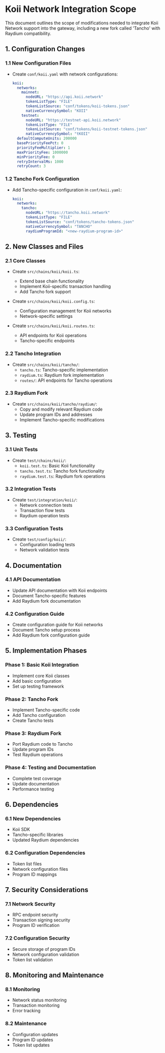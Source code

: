 # Koii Network Integration Scope

This document outlines the scope of modifications needed to integrate Koii Network support into the gateway, including a new fork called 'Tancho' with Raydium compatibility.

## 1. Configuration Changes

### 1.1 New Configuration Files
- Create `conf/koii.yaml` with network configurations:
  ```yaml
  koii:
    networks:
      mainnet:
        nodeURL: "https://api.koii.network"
        tokenListType: "FILE"
        tokenListSource: "conf/tokens/koii-tokens.json"
        nativeCurrencySymbol: "KOII"
      testnet:
        nodeURL: "https://testnet-api.koii.network"
        tokenListType: "FILE"
        tokenListSource: "conf/tokens/koii-testnet-tokens.json"
        nativeCurrencySymbol: "tKOII"
    defaultComputeUnits: 200000
    basePriorityFeePct: 0
    priorityFeeMultiplier: 1
    maxPriorityFee: 1000000
    minPriorityFee: 0
    retryIntervalMs: 1000
    retryCount: 3
  ```

### 1.2 Tancho Fork Configuration
- Add Tancho-specific configuration in `conf/koii.yaml`:
  ```yaml
  koii:
    networks:
      tancho:
        nodeURL: "https://tancho.koii.network"
        tokenListType: "FILE"
        tokenListSource: "conf/tokens/tancho-tokens.json"
        nativeCurrencySymbol: "TANCHO"
        raydiumProgramId: "<new-raydium-program-id>"
  ```

## 2. New Classes and Files

### 2.1 Core Classes
- Create `src/chains/koii/koii.ts`:
  - Extend base chain functionality
  - Implement Koii-specific transaction handling
  - Add Tancho fork support

- Create `src/chains/koii/koii.config.ts`:
  - Configuration management for Koii networks
  - Network-specific settings

- Create `src/chains/koii/koii.routes.ts`:
  - API endpoints for Koii operations
  - Tancho-specific endpoints

### 2.2 Tancho Integration
- Create `src/chains/koii/tancho/`:
  - `tancho.ts`: Tancho-specific implementation
  - `raydium.ts`: Raydium fork implementation
  - `routes/`: API endpoints for Tancho operations

### 2.3 Raydium Fork
- Create `src/chains/koii/tancho/raydium/`:
  - Copy and modify relevant Raydium code
  - Update program IDs and addresses
  - Implement Tancho-specific modifications

## 3. Testing

### 3.1 Unit Tests
- Create `test/chains/koii/`:
  - `koii.test.ts`: Basic Koii functionality
  - `tancho.test.ts`: Tancho fork functionality
  - `raydium.test.ts`: Raydium fork operations

### 3.2 Integration Tests
- Create `test/integration/koii/`:
  - Network connection tests
  - Transaction flow tests
  - Raydium operation tests

### 3.3 Configuration Tests
- Create `test/config/koii/`:
  - Configuration loading tests
  - Network validation tests

## 4. Documentation

### 4.1 API Documentation
- Update API documentation with Koii endpoints
- Document Tancho-specific features
- Add Raydium fork documentation

### 4.2 Configuration Guide
- Create configuration guide for Koii networks
- Document Tancho setup process
- Add Raydium fork configuration guide

## 5. Implementation Phases

### Phase 1: Basic Koii Integration
- Implement core Koii classes
- Add basic configuration
- Set up testing framework

### Phase 2: Tancho Fork
- Implement Tancho-specific code
- Add Tancho configuration
- Create Tancho tests

### Phase 3: Raydium Fork
- Port Raydium code to Tancho
- Update program IDs
- Test Raydium operations

### Phase 4: Testing and Documentation
- Complete test coverage
- Update documentation
- Performance testing

## 6. Dependencies

### 6.1 New Dependencies
- Koii SDK
- Tancho-specific libraries
- Updated Raydium dependencies

### 6.2 Configuration Dependencies
- Token list files
- Network configuration files
- Program ID mappings

## 7. Security Considerations

### 7.1 Network Security
- RPC endpoint security
- Transaction signing security
- Program ID verification

### 7.2 Configuration Security
- Secure storage of program IDs
- Network configuration validation
- Token list validation

## 8. Monitoring and Maintenance

### 8.1 Monitoring
- Network status monitoring
- Transaction monitoring
- Error tracking

### 8.2 Maintenance
- Configuration updates
- Program ID updates
- Token list updates 